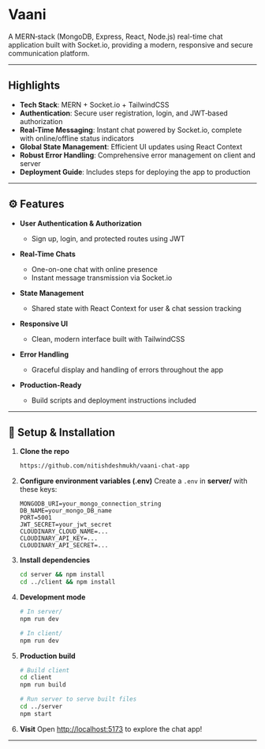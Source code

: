 # Vaani

A MERN‑stack (MongoDB, Express, React, Node.js) real-time chat application built with Socket.io, providing a modern, responsive and secure communication platform.

---

## Highlights

- **Tech Stack**: MERN + Socket.io + TailwindCSS
- **Authentication**: Secure user registration, login, and JWT‑based authorization&#x20;
- **Real-Time Messaging**: Instant chat powered by Socket.io, complete with online/offline status indicators&#x20;
- **Global State Management**: Efficient UI updates using React Context&#x20;
- **Robust Error Handling**: Comprehensive error management on client and server&#x20;
- **Deployment Guide**: Includes steps for deploying the app to production&#x20;

---

## ⚙️ Features

- **User Authentication & Authorization**

  - Sign up, login, and protected routes using JWT

- **Real-Time Chats**

  - One-on-one chat with online presence
  - Instant message transmission via Socket.io

- **State Management**

  - Shared state with React Context for user & chat session tracking

- **Responsive UI**

  - Clean, modern interface built with TailwindCSS

- **Error Handling**

  - Graceful display and handling of errors throughout the app

- **Production-Ready**

  - Build scripts and deployment instructions included

---

## 🧩 Setup & Installation

1. **Clone the repo**

   ```bash
   https://github.com/nitishdeshmukh/vaani-chat-app

   ```

2. **Configure environment variables (.env)**
   Create a `.env` in **server/** with these keys:

   ```
   MONGODB_URI=your_mongo_connection_string
   DB_NAME=your_mongo_DB_name
   PORT=5001
   JWT_SECRET=your_jwt_secret
   CLOUDINARY_CLOUD_NAME=...
   CLOUDINARY_API_KEY=...
   CLOUDINARY_API_SECRET=...
   ```

3. **Install dependencies**

   ```bash
   cd server && npm install
   cd ../client && npm install
   ```

4. **Development mode**

   ```bash
   # In server/
   npm run dev

   # In client/
   npm run dev
   ```

5. **Production build**

   ```bash
   # Build client
   cd client
   npm run build

   # Run server to serve built files
   cd ../server
   npm start
   ```

6. **Visit**
   Open [http://localhost:5173](http://localhost:5173) to explore the chat app!

---
